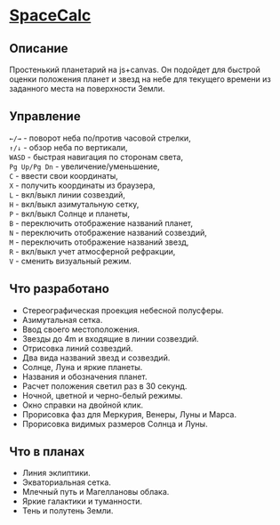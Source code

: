 # [SpaceCalc](https://gitard.github.io/SpaceCalc/SpaceCalc.html)

## Описание

Простенький планетарий на js+canvas. Он подойдет для быстрой оценки положения планет и звезд на небе для текущего времени из заданного места на поверхности Земли.

## Управление

`←/→` - поворот неба по/против часовой стрелки,  
`↑/↓` - обзор неба по вертикали,  
`WASD` - быстрая навигация по сторонам света,  
`Pg Up/Pg Dn` - увеличение/уменьшение,  
`C` - ввести свои координаты,  
`X` - получить координаты из браузера,  
`L` - вкл/выкл линии созвездий,  
`H` - вкл/выкл азимутальную сетку,  
`P` - вкл/выкл Солнце и планеты,  
`B` - переключить отображение названий планет,  
`N` - переключить отображение названий созвездий,  
`M` - переключить отображение названий звезд,  
`R` - вкл/выкл учет атмосферной рефракции,  
`V` - сменить визуальный режим.

## Что разработано

* Стереографическая проекция небесной полусферы.
* Азимутальная сетка.
* Ввод своего местоположения.
* Звезды до 4m и входящие в линии созвездий.
* Отрисовка линий созвездий.
* Два вида названий звезд и созвездий.
* Солнце, Луна и яркие планеты.
* Названия и обозначения планет.
* Расчет положения светил раз в 30 секунд.
* Ночной, цветной и черно-белый режимы.
* Окно справки на двойной клик.
* Прорисовка фаз для Меркурия, Венеры, Луны и Марса.
* Прорисовка видимых размеров Солнца и Луны.

## Что в планах

* Линия эклиптики.
* Экваториальная сетка.
* Млечный путь и Магеллановы облака.
* Яркие галактики и туманности.
* Тень и полутень Земли.